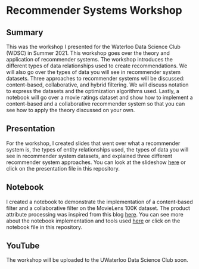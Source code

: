 # Recommender Systems Workshop

## Summary

This was the workshop I presented for the Waterloo Data Science Club (WDSC) in Summer 2021. This workshop goes over the theory and application of recommender systems. The workshop introduces the different types of data relationships used to create recommendations. We will also go over the types of data you will see in recommender system datasets. Three approaches to recommender systems will be discussed: content-based, collaborative, and hybrid filtering. We will discuss notation to express the datasets and the optimization algorithms used. Lastly, a notebook will go over a movie ratings dataset and show how to implement a content-based and a collaborative recommender system so that you can see how to apply the theory discussed on your own. 

## Presentation

For the workshop, I created slides that went over what a recommender system is, the types of entity relationships used, the types of data you will see in recommender system datasets, and explained three different recommender system approaches. You can look at the slideshow [here](https://bit.ly/3dzMDmM) or click on the presentation file in this repository. 

## Notebook

I created a notebook to demonstrate the implementation of a content-based filter and a collaborative filter on the MovieLens 100K dataset. The product attribute processing was inspired from this blog [here](https://towardsdatascience.com/movie-recommendation-system-based-on-movielens-ef0df580cd0e). You can see more about the notebook implementation and tools used [here](https://bit.ly/3ji05zy) or click on the notebook file in this repository. 

## YouTube

The workshop will be uploaded to the UWaterloo Data Science Club soon.
